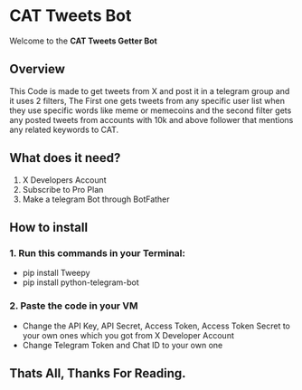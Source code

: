 # CAT Tweets Bot


Welcome to the **CAT Tweets Getter Bot**


## Overview
This Code is made to get tweets from X and post it in a telegram group and it uses 2 filters, The First one gets tweets from any specific user list when they use specific words like meme or memecoins and the second filter gets any posted tweets from accounts with 10k and above follower that mentions any related keywords to CAT.


## What does it need?
1. X Developers Account
2. Subscribe to Pro Plan
3. Make a telegram Bot through BotFather


## How to install

### 1. Run this commands in your Terminal:
- pip install Tweepy
- pip install python-telegram-bot

### 2. Paste the code in your VM 
- Change the API Key, API Secret, Access Token, Access Token Secret to your own ones which you got from X Developer Account
- Change Telegram Token and Chat ID to your own one


## **Thats All, Thanks For Reading.**

